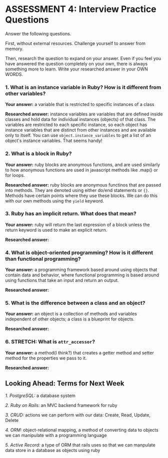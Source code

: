 # ASSESSMENT 4: Interview Practice Questions
Answer the following questions.

First, without external resources. Challenge yourself to answer from memory.

Then, research the question to expand on your answer. Even if you feel you have answered the question completely on your own, there is always something more to learn. Write your researched answer in your OWN WORDS.  

### 1. What is an instance variable in Ruby? How is it different from other variables?

  **Your answer:** a variable that is restricted to specific instances of a class

  **Researched answer:** instance variables are variables that are defined inside classes and hold data for individual instances (objects) of that class. The variables are restricted to each specific instance, so each object has instance variables that are distinct from other instances and are available only to itself. You can use `object.instance_variables` to get a list of an object's instance variables. That seems handy!



### 2. What is a block in Ruby?

  **Your answer:** ruby blocks are anonymous functions, and are used similarly to how anonymous functions are used in javascript methods like .map() or for loops.

  **Researched answer:**  ruby blocks are anonymous functinos that are passed into methods. They are denoted using either do/end statements or `{}`. Methods have certain points where they use these blocks. We can do this with our own methods using the `yield` keyword.



### 3. Ruby has an implicit return. What does that mean?

  **Your answer:** ruby will return the last expression of a block unless the return keyword is used to make an explicit return.

  **Researched answer:**



### 4. What is object-oriented programming? How is it different than functional programming?

  **Your answer:** a programming framework based around using objects that contain data and behavior, where functional programming is based around using functions that take an input and return an output.

  **Researched answer:**



### 5. What is the difference between a class and an object?

  **Your answer:** an object is a collection of methods and variables independent of other objects; a class is a blueprint for objects.

  **Researched answer:**



### 6. STRETCH: What is `attr_accessor`?

  **Your answer:** a method(I think?) that creates a getter method and setter method for the properties we pass to it.

  **Researched answer:**



## Looking Ahead: Terms for Next Week

*1. PostgreSQL:* a database system
 
*2. Ruby on Rails:* an MVC backend framework for ruby

*3. CRUD:* actions we can perform with our data: Create, Read, Update, Delete

*4. ORM:* object-relational mapping, a method of converting data to objects we can manipulate with a programming language

*5. Active Record:* a type of ORM that rails uses so that we can manpulate data store in a database as objects using ruby
